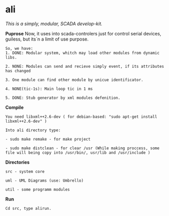 ali
=====


*This is a simply, modular, SCADA develop-kit.*

**Puprose**
    Now, it uses into scada-controlers  just for control serial devices, guiless, but its`n a limit of use purpose.

    So, we have:
	1. DONE: Modular system, whitch may load other modules from dynamic libs.

	2. NONE: Modules can send and recieve simply event, if its attributes has changed 

	3. One module can find other module by unicue identificator.

	4. NONE(tic-1s): Main loop tic in 1 ms

	5. DONE: Stub generator by xml modules defenition.
 
**Compile**

    You need libxml++2.6-dev ( for debian-based: "sudo apt-get install libxml++2.6-dev" )

    Into ali directory type: 
	
	- sudo make remake - for make project
	
	- sudo make distclean - for clear /usr (While making proccess, some file will being copy into /usr/bin/, usr/lib and /usr/include )

**Directories**

    src - system core

    uml - UML Diagrams (use: Umbrello)

    util - some programm modules

**Run**

    Cd src, type alirun.

  





